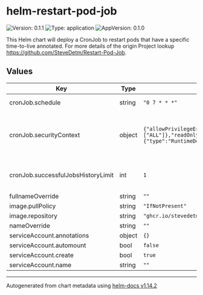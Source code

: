 # helm-restart-pod-job

![Version: 0.1.1](https://img.shields.io/badge/Version-0.1.1-informational?style=flat-square) ![Type: application](https://img.shields.io/badge/Type-application-informational?style=flat-square) ![AppVersion: 0.1.0](https://img.shields.io/badge/AppVersion-0.1.0-informational?style=flat-square)

This Helm chart will deploy a CronJob to restart pods that have a specific time-to-live annotated. For more details of the origin Project lookup https://github.com/SteveDetm/Restart-Pod-Job.

## Values

| Key | Type | Default | Description |
|-----|------|---------|-------------|
| cronJob.schedule | string | `"0 7 * * *"` | The value of that field follows the (Cron)[https://en.wikipedia.org/wiki/Cron] syntax: |
| cronJob.securityContext | object | `{"allowPrivilegeEscalation":false,"capabilities":{"drop":["ALL"]},"readOnlyRootFilesystem":false,"runAsNonRoot":true,"runAsUser":1001,"seccompProfile":{"type":"RuntimeDefault"}}` | This field specifies the security context for the container. This allows you to run the container as a non-root user. More information can be found here: https://kubernetes.io/docs/tasks/configure-pod-container/security-context/ |
| cronJob.successfulJobsHistoryLimit | int | `1` | This field specifies the number of successful finished jobs to keep. The default value is 3. Setting this field to 0 will not keep any successful jobs. |
| fullnameOverride | string | `""` |  |
| image.pullPolicy | string | `"IfNotPresent"` |  |
| image.repository | string | `"ghcr.io/stevedetm/restart-pod-job"` |  |
| nameOverride | string | `""` |  |
| serviceAccount.annotations | object | `{}` |  |
| serviceAccount.automount | bool | `false` |  |
| serviceAccount.create | bool | `true` |  |
| serviceAccount.name | string | `""` |  |

----------------------------------------------
Autogenerated from chart metadata using [helm-docs v1.14.2](https://github.com/norwoodj/helm-docs/releases/v1.14.2)
